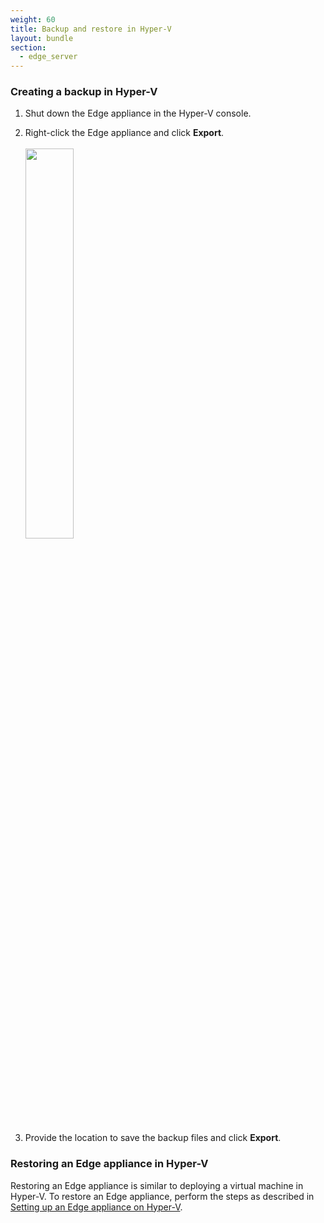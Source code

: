 ```yaml
---
weight: 60
title: Backup and restore in Hyper-V
layout: bundle
section:
  - edge_server
---
```


### Creating a backup in Hyper-V

1. Shut down the Edge appliance in the Hyper-V console.

2. Right-click the Edge appliance and click **Export**.<br><br>
   <img src="/images/edge/edge-hyperv-export.png" name="Hyper-V export" style="width:40%;"/>

3. Provide the location to save the backup files and click **Export**.

### Restoring an Edge appliance in Hyper-V

Restoring an Edge appliance is similar to deploying a virtual machine in Hyper-V. To restore an Edge appliance, perform the steps as described in [Setting up an Edge appliance on Hyper-V](/edge/setting-up-edge/#setting-up-the-edge-appliance-in-hyper-v).
